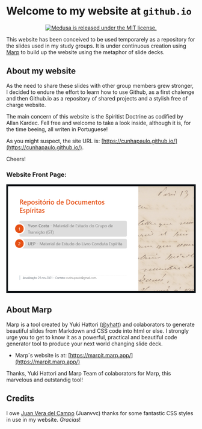 # Welcome to my website at `github.io`

<p align="center">
  <a href="https://github.com/medusajs/medusa/blob/master/LICENSE">
    <img src="https://img.shields.io/badge/license-MIT-blue.svg" alt="Medusa is released under the MIT license." />
  </a>
</p>


This website has been conceived to be used temporarely as a repository for the slides used in my study groups. It is under continuous creation using [Marp](https://marpit.marp.app/) to build up the website using the metaphor of slide decks.

## About my website

As the need to share these slides with other group members grew stronger, I decided to endure the effort to learn how to use Github, as a first chalenge and then Github.io as a repository of shared projects and a stylish free of charge website.

The main concern of this website is the Spiritist Doctrine as codified by Allan Kardec. Fell free and welcome to take a look inside, although it is, for the time beeing, all writen in Portuguese!

As you might suspect, the site URL is: [https://cunhapaulo.github.io/](https://cunhapaulo.github.io/).

Cheers!

### Website Front Page:
![Front Page](frontpage.png)

## About Marp
Marp is a tool created by Yuki Hattori ([@yhatt](https://github.com/yhatt)) and colaborators to generate beautiful slides from Markdown and CSS code into html or else. I strongly urge you to get to know it as a powerful, practical and beautiful code generator tool to produce your next world changing slide deck.

- Marp´s website is at: [https://marpit.marp.app/](https://marpit.marp.app/)

Thanks, Yuki Hattori and Marp Team of colaborators for Marp, this marvelous and outstandig tool!

## Credits
I owe [Juan Vera del Campo](http://www.incide.es/en/) (Juanvvc) thanks for some fantastic CSS styles in use in my website. _Gracias_!
